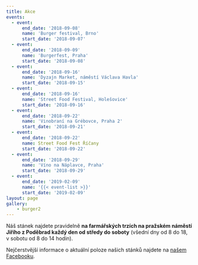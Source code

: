```yaml
---
title: Akce
events:
  - event:
      end_date: '2018-09-08'
      name: 'Burger festival, Brno'
      start_date: '2018-09-07'
  - event:
      end_date: '2018-09-09'
      name: 'Burgerfest, Praha'
      start_date: '2018-09-08'
  - event:
      end_date: '2018-09-16'
      name: 'Dyzajn Market, náměstí Václava Havla'
      start_date: '2018-09-15'
  - event:
      end_date: '2018-09-16'
      name: 'Street Food Festival, Holešovice'
      start_date: '2018-09-16'
  - event:
      end_date: '2018-09-22'
      name: 'Vinobraní na Grébovce, Praha 2'
      start_date: '2018-09-21'
  - event:
      end_date: '2018-09-22'
      name: Street Food Fest Říčany
      start_date: '2018-09-22'
  - event:
      end_date: '2018-09-29'
      name: 'Víno na Náplavce, Praha'
      start_date: '2018-09-29'
  - event:
      end_date: '2019-02-09'
      name: '{{< event-list >}}'
      start_date: '2019-02-09'
layout: page
gallery:
    - burger2
---
```

Náš stánek najdete pravidelně **na farmářských trzích na pražském náměstí Jiřího z Poděbrad každý den od středy do soboty** (všední dny od 8 do 18, v sobotu od 8 do 14 hodin).

Nejčerstvější informace o aktuální poloze našich stánků najdete na [našem Facebooku](https://www.facebook.com/KaiserFranzCZ).
